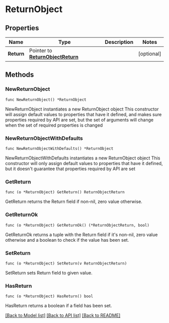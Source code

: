 # ReturnObject

## Properties

Name | Type | Description | Notes
------------ | ------------- | ------------- | -------------
**Return** | Pointer to [**ReturnObjectReturn**](ReturnObjectReturn.md) |  | [optional] 

## Methods

### NewReturnObject

`func NewReturnObject() *ReturnObject`

NewReturnObject instantiates a new ReturnObject object
This constructor will assign default values to properties that have it defined,
and makes sure properties required by API are set, but the set of arguments
will change when the set of required properties is changed

### NewReturnObjectWithDefaults

`func NewReturnObjectWithDefaults() *ReturnObject`

NewReturnObjectWithDefaults instantiates a new ReturnObject object
This constructor will only assign default values to properties that have it defined,
but it doesn't guarantee that properties required by API are set

### GetReturn

`func (o *ReturnObject) GetReturn() ReturnObjectReturn`

GetReturn returns the Return field if non-nil, zero value otherwise.

### GetReturnOk

`func (o *ReturnObject) GetReturnOk() (*ReturnObjectReturn, bool)`

GetReturnOk returns a tuple with the Return field if it's non-nil, zero value otherwise
and a boolean to check if the value has been set.

### SetReturn

`func (o *ReturnObject) SetReturn(v ReturnObjectReturn)`

SetReturn sets Return field to given value.

### HasReturn

`func (o *ReturnObject) HasReturn() bool`

HasReturn returns a boolean if a field has been set.


[[Back to Model list]](../README.md#documentation-for-models) [[Back to API list]](../README.md#documentation-for-api-endpoints) [[Back to README]](../README.md)


